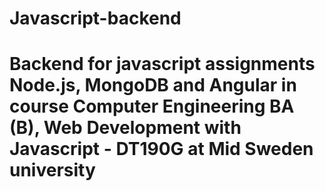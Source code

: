 # Javascript-backend
# Backend for javascript assignments Node.js, MongoDB and Angular in course Computer Engineering BA (B), Web Development with Javascript - DT190G at Mid Sweden university 
